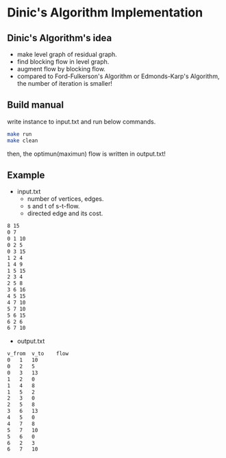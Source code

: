 # Dinic's Algorithm Implementation

## Dinic's Algorithm's idea
- make level graph of residual graph.
- find blocking flow in level graph.
- augment flow by blocking flow.
- compared to Ford-Fulkerson's Algorithm or Edmonds-Karp's Algorithm, the number of iteration is smaller!

## Build manual
write instance to input.txt and run below commands.
```bash
make run
make clean
```
then, the optimun(maximun) flow is written in output.txt!

## Example
- input.txt
    - number of vertices, edges.
    - s and t of s-t-flow.
    - directed edge and its cost.
```bash
8 15
0 7
0 1 10
0 2 5
0 3 15
1 2 4
1 4 9
1 5 15
2 3 4
2 5 8
3 6 16
4 5 15
4 7 10
5 7 10
5 6 15
6 2 6
6 7 10
```

- output.txt
```bash
v_from	v_to	flow
0	1	10
0	2	5
0	3	13
1	2	0
1	4	8
1	5	2
2	3	0
2	5	8
3	6	13
4	5	0
4	7	8
5	7	10
5	6	0
6	2	3
6	7	10
```
